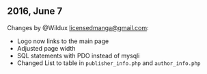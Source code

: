 ## 2016, June 7

Changes by @Wildux <licensedmanga@gmail.com>:
  - Logo now links to the main page
  - Adjusted page width  
  - SQL statements with PDO instead of mysqli
  - Changed List to table in `publisher_info.php` and `author_info.php`
